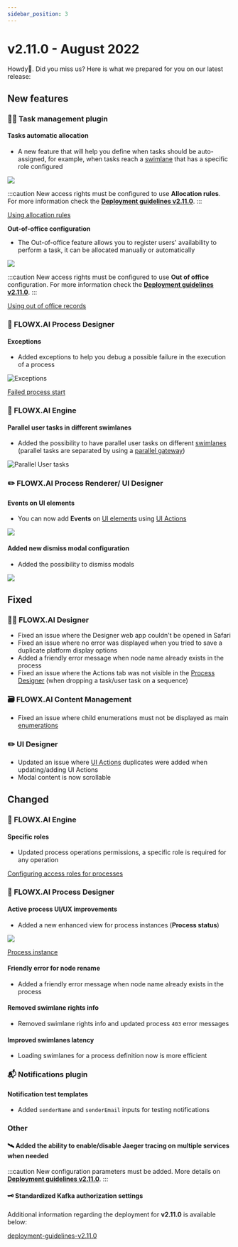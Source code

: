 ```yaml
---
sidebar_position: 3
---
```


# v2.11.0 - August 2022

Howdy:wave:. Did you miss us? Here is what we prepared for you on our latest release:

## **New features**

### 🤹‍♀️ Task management plugin

#### Tasks automatic allocation

* A new feature that will help you define when tasks should be auto-assigned, for example, when tasks reach a [swimlane](../../docs/platform-deep-dive/user-roles-management/swimlanes) that has a specific role configured

![](../img/release_allocation_rules.png)

:::caution
New access rights must be configured to use **Allocation rules**. For more information check the [**Deployment guidelines v2.11.0**](deployment-guidelines-v2.11.0).
:::

[Using allocation rules](../../docs/platform-deep-dive/plugins/custom-plugins/task-management/using-allocation-rules)

**Out-of-office configuration**

* The Out-of-office feature allows you to register users' availability to perform a task, it can be allocated manually or automatically

![](../img/release_ooo.png)

:::caution
New access rights must be configured to use **Out of office** configuration. For more information check the [**Deployment guidelines v2.11.0**](deployment-guidelines-v2.11.0).
:::

[Using out of office records](../../docs/platform-deep-dive/plugins/custom-plugins/task-management/using-out-of-office-records)

### :rocket: FLOWX.AI Process Designer

#### **Exceptions**

* Added exceptions to help you debug a possible failure in the execution of a process

![Exceptions](../img/release_exceptions.gif)

[Failed process start](../../docs/building-blocks/process/active-process/failed-process-start)

### :steam_locomotive: FLOWX.AI Engine

#### Parallel user tasks in different swimlanes

* Added the possibility to have parallel user tasks on different [swimlanes](../../docs/platform-deep-dive/user-roles-management/swimlanes) (parallel tasks are separated by using a [parallel gateway](../../docs/building-blocks/node/parallel-gateway))

![Parallel User tasks](../img/release_parallel_user_tasks.gif)

### :pencil2: FLOWX.AI Process Renderer/ UI Designer

#### **Events on UI elements**

* You can now add **Events** on [UI elements](../../docs/building-blocks/ui-designer/ui-component-types) using [UI Actions](../../docs/building-blocks/ui-designer/ui-actions)

![](../img/release_events_on_UI.png)

#### Added new dismiss modal configuration

* Added the possibility to dismiss modals

![](../img/release_dismiss_modals.png)

## **Fixed**

### 👩‍🏭 FLOWX.AI Designer

* Fixed an issue where the Designer web app couldn't be opened in Safari
* Fixed an issue where no error was displayed when you tried to save  a duplicate platform display options
* Added a friendly error message when node name already exists in the process
* Fixed an issue where the Actions tab was not visible in the [Process Designer](../../docs/building-blocks/process/process-definition) (when dropping a task/user task on a sequence)

### 🗃 FLOWX.AI Content Management

* Fixed an issue where child enumerations must not be displayed as main [enumerations](../../docs/platform-deep-dive/core-components/core-extensions/content-management/enumerations)

### :pencil2: UI Designer

* Updated an issue where [UI Actions](../../docs/building-blocks/ui-designer/ui-actions) duplicates were added when updating/adding UI Actions
* Modal content is now scrollable

## **Changed**

### :steam_locomotive: FLOWX.AI Engine

#### Specific roles

* Updated process operations permissions, a specific role is required for any operation

[Configuring access roles for processes](../../docs/platform-deep-dive/platform-setup-guide/flowx-engine-setup-guide/configuring-access-roles-for-processes)

### :rocket: FLOWX.AI Process Designer

#### Active process UI/UX improvements

* Added a new enhanced view for process instances (**Process status**)

![](../img/release_process_UI_UX.png)

[Process instance](../../docs/building-blocks/process/active-process/process-instance)

#### Friendly error for node rename

* Added a friendly error message when node name already exists in the process

#### Removed swimlane rights info

* Removed swimlane rights info and updated process `403` error messages

#### Improved swimlanes latency

* Loading swimlanes for a process definition now is more efficient

### :mailbox_with_mail: Notifications plugin

#### Notification test templates

* Added `senderName` and `senderEmail` inputs for testing notifications

### Other

#### 🛰 Added the ability to enable/disable Jaeger tracing on multiple services when needed

:::caution
New configuration parameters must be added. More details on [**Deployment guidelines v2.11.0**](deployment-guidelines-v2.11.0).
:::

#### 🗝 Standardized Kafka authorization settings

Additional information regarding the deployment for **v2.11.0** is available below:

[deployment-guidelines-v2.11.0](deployment-guidelines-v2.11.0)
